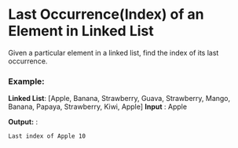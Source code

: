 # Last Occurrence(Index) of an Element in Linked List

Given a particular element in a linked list, find the index of its last occurrence.

### Example:
**Linked List**: [Apple, Banana, Strawberry, Guava, Strawberry, Mango, Banana, Papaya, Strawberry, Kiwi, Apple]
**Input** : Apple

**Output:** :

```
Last index of Apple 10
```




